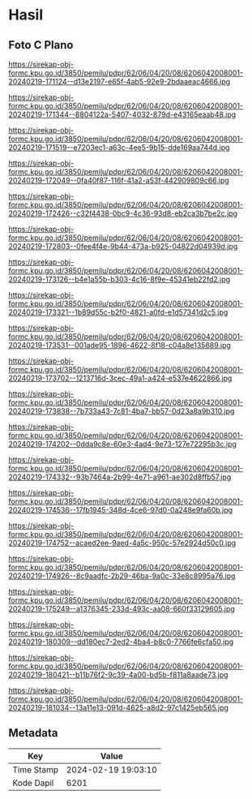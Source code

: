 # Hasil

## Foto C Plano

https://sirekap-obj-formc.kpu.go.id/3850/pemilu/pdpr/62/06/04/20/08/6206042008001-20240219-171124--d13e2197-e65f-4ab5-92e9-2bdaaeac4666.jpg

https://sirekap-obj-formc.kpu.go.id/3850/pemilu/pdpr/62/06/04/20/08/6206042008001-20240219-171344--8804122a-5407-4032-879d-e43165eaab48.jpg

https://sirekap-obj-formc.kpu.go.id/3850/pemilu/pdpr/62/06/04/20/08/6206042008001-20240219-171519--e7203ec1-a63c-4ee5-9b15-dde169aa744d.jpg

https://sirekap-obj-formc.kpu.go.id/3850/pemilu/pdpr/62/06/04/20/08/6206042008001-20240219-172049--0fa40f87-116f-41a2-a53f-442909809c66.jpg

https://sirekap-obj-formc.kpu.go.id/3850/pemilu/pdpr/62/06/04/20/08/6206042008001-20240219-172426--c32f4438-0bc9-4c36-93d8-eb2ca3b7be2c.jpg

https://sirekap-obj-formc.kpu.go.id/3850/pemilu/pdpr/62/06/04/20/08/6206042008001-20240219-172803--0fee4f4e-9b44-473a-b925-04822d04939d.jpg

https://sirekap-obj-formc.kpu.go.id/3850/pemilu/pdpr/62/06/04/20/08/6206042008001-20240219-173126--b4e1a55b-b303-4c16-8f9e-45341eb22fd2.jpg

https://sirekap-obj-formc.kpu.go.id/3850/pemilu/pdpr/62/06/04/20/08/6206042008001-20240219-173321--1b89d55c-b2f0-4821-a0fd-e1d57341d2c5.jpg

https://sirekap-obj-formc.kpu.go.id/3850/pemilu/pdpr/62/06/04/20/08/6206042008001-20240219-173531--001ade95-1896-4622-8f18-c04a8e135689.jpg

https://sirekap-obj-formc.kpu.go.id/3850/pemilu/pdpr/62/06/04/20/08/6206042008001-20240219-173702--1213716d-3cec-49a1-a424-e537e4622866.jpg

https://sirekap-obj-formc.kpu.go.id/3850/pemilu/pdpr/62/06/04/20/08/6206042008001-20240219-173838--7b733a43-7c81-4ba7-bb57-0d23a8a9b310.jpg

https://sirekap-obj-formc.kpu.go.id/3850/pemilu/pdpr/62/06/04/20/08/6206042008001-20240219-174202--0dda9c8e-60e3-4ad4-9e73-127e72295b3c.jpg

https://sirekap-obj-formc.kpu.go.id/3850/pemilu/pdpr/62/06/04/20/08/6206042008001-20240219-174332--93b7464a-2b99-4e71-a961-ae302d8ffb57.jpg

https://sirekap-obj-formc.kpu.go.id/3850/pemilu/pdpr/62/06/04/20/08/6206042008001-20240219-174536--17fb1945-348d-4ce6-97d0-0a248e9fa60b.jpg

https://sirekap-obj-formc.kpu.go.id/3850/pemilu/pdpr/62/06/04/20/08/6206042008001-20240219-174752--acaed2ee-9aed-4a5c-950c-57e2924d50c0.jpg

https://sirekap-obj-formc.kpu.go.id/3850/pemilu/pdpr/62/06/04/20/08/6206042008001-20240219-174926--8c9aadfc-2b29-46ba-9a0c-33e8c8995a76.jpg

https://sirekap-obj-formc.kpu.go.id/3850/pemilu/pdpr/62/06/04/20/08/6206042008001-20240219-175249--a1376345-233d-493c-aa08-660f33129605.jpg

https://sirekap-obj-formc.kpu.go.id/3850/pemilu/pdpr/62/06/04/20/08/6206042008001-20240219-180309--dd180ec7-2ed2-4ba4-b8c0-7766fe6cfa50.jpg

https://sirekap-obj-formc.kpu.go.id/3850/pemilu/pdpr/62/06/04/20/08/6206042008001-20240219-180421--b11b76f2-9c39-4a00-bd5b-f811a8aade73.jpg

https://sirekap-obj-formc.kpu.go.id/3850/pemilu/pdpr/62/06/04/20/08/6206042008001-20240219-181034--13a11e13-091d-4625-a8d2-97c1425eb565.jpg


## Metadata

| Key        | Value               |
| ---------- | ------------------- |
| Time Stamp | 2024-02-19 19:03:10 |
| Kode Dapil | 6201                |



